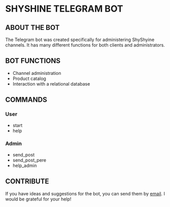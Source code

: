 # SHYSHINE TELEGRAM BOT

## ABOUT THE BOT

The Telegram bot was created specifically for administering ShyShyine channels. It has many different functions for both clients and administrators.

## BOT FUNCTIONS

- Channel administration
- Product catalog
- Interaction with a relational database

## COMMANDS

### User

- start
- help

### Admin

- send_post
- send_post_pere
- help_admin

## CONTRIBUTE

If you have ideas and suggestions for the bot, you can send them by [email](<lev.hhh.nohrin@gmail.com>). I would be grateful for your help!
